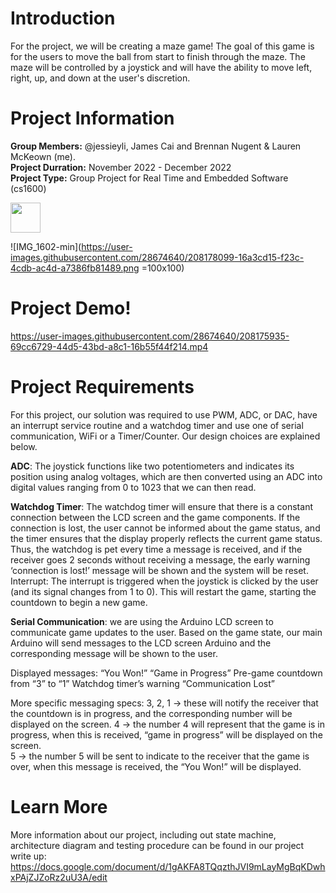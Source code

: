 # Introduction 

For the project, we will be creating a maze game! The goal of this game is for the users to move the ball from start to finish through the maze. The maze will be controlled by a joystick and will have the ability to move left, right, up, and down at the user's discretion. 

# Project Information 

**Group Members:** @jessieyli, James Cai and Brennan Nugent & Lauren McKeown (me). <br>
**Project Durration:** November 2022 - December 2022 <br>
**Project Type:** Group Project for Real Time and Embedded Software (cs1600) <br>

<img src="https://user-images.githubusercontent.com/28674640/208178099-16a3cd15-f23c-4cdb-ac4d-a7386fb81489.png" width="48"/>


![IMG_1602-min](https://user-images.githubusercontent.com/28674640/208178099-16a3cd15-f23c-4cdb-ac4d-a7386fb81489.png =100x100)

# Project Demo!

https://user-images.githubusercontent.com/28674640/208175935-69cc6729-44d5-43bd-a8c1-16b55f44f214.mp4

# Project Requirements 

For this project, our solution was required to use PWM, ADC, or DAC, have an interrupt service routine and a watchdog timer and use one of serial communication, WiFi or a Timer/Counter. Our design choices are explained below. 
 
**ADC**: The joystick functions like two potentiometers and indicates its position using analog voltages, which are then converted using an ADC into digital values ranging from 0 to 1023 that we can then read.  

**Watchdog Timer**: The watchdog timer will ensure that there is a constant connection between the LCD screen and the game components. If the connection is lost, the user cannot be informed about the game status, and the timer ensures that the display properly reflects the current game status. Thus, the watchdog is pet every time a message is received, and if the receiver goes 2 seconds without receiving a message, the early warning ‘connection is lost!’ message will be shown and the system will be reset.
Interrupt: The interrupt is triggered when the joystick is clicked by the user (and its signal changes from 1 to 0). This will restart the game, starting the countdown to begin a new game. 

**Serial Communication**: we are using the Arduino LCD screen to communicate game updates to the user. Based on the game state, our main Arduino will send messages to the LCD screen Arduino and the corresponding message will be shown to the user. 

Displayed messages: 
“You Won!”
“Game in Progress” 
Pre-game countdown from “3” to “1”
Watchdog timer’s warning “Communication Lost” 

More specific messaging specs:
3, 2, 1 → these will notify the receiver that the countdown is in progress, and the corresponding number will be displayed on the screen. 
4 → the number 4 will represent that the game is in progress, when this is received, “game in progress” will be displayed on the screen.  
5 → the number 5 will be sent to indicate to the receiver that the game is over, when this message is received, the “You Won!” will be displayed. 

# Learn More 
More information about our project, including out state machine, architecture diagram and testing procedure can be found in our project write up: https://docs.google.com/document/d/1gAKFA8TQqzthJVI9mLayMgBqKDwhxPAjZJZoRz2uU3A/edit
